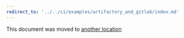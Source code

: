 ```yaml
---
redirect_to: '../../ci/examples/artifactory_and_gitlab/index.md'
---
```


This document was moved to [another location](../../ci/examples/artifactory_and_gitlab/index.md)
